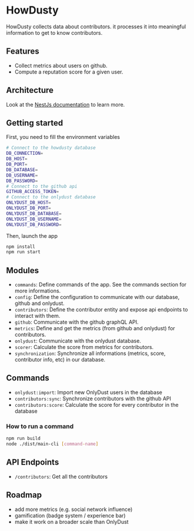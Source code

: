 # HowDusty

HowDusty collects data about contributors. it processes it into meaningful information to get to know contributors.

## Features

- Collect metrics about users on github.
- Compute a reputation score for a given user.

## Architecture

Look at the [NestJs documentation](https://docs.nestjs.com/) to learn more.

## Getting started

First, you need to fill the environment variables

```bash
# Connect to the howdusty database
DB_CONNECTION=
DB_HOST=
DB_PORT=
DB_DATABASE=
DB_USERNAME=
DB_PASSWORD=
# Connect to the github api
GITHUB_ACCESS_TOKEN=
# Connect to the onlydust database
ONLYDUST_DB_HOST=
ONLYDUST_DB_PORT=
ONLYDUST_DB_DATABASE=
ONLYDUST_DB_USERNAME=
ONLYDUST_DB_PASSWORD=
```

Then, launch the app

```bash
npm install
npm run start
```

## Modules

- `commands`: Define commands of the app. See the commands section for more informations.
- `config`: Define the configuration to communicate with our database, github and onlydust.
- `contributors`: Define the contributor entity and expose api endpoints to interact with them.
- `github`: Communicate with the github graphQL API.
- `metrics`: Define and get the metrics (from github and onlydust) for contributors.
- `onlydust`: Communicate with the onlydust database.
- `scorer`: Calculate the score from metrics for contributors.
- `synchronization`: Synchronize all informations (metrics, score, contributor info, etc) in our database.

## Commands

- `onlydust:import`: Import new OnlyDust users in the database
- `contributors:sync`: Synchronize contributors with the github API
- `contributors:score`: Calculate the score for every contributor in the database

### How to run a command

```bash
npm run build
node ./dist/main-cli [command-name]
```

## API Endpoints

- `/contributors`: Get all the contributors

## Roadmap

- add more metrics (e.g. social network influence)
- gamification (badge system / experience bar)
- make it work on a broader scale than OnlyDust
